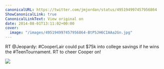 ```yaml
---
canonicalURL: https://twitter.com/jmjordan/status/495194997457956864
ShowCanonicalLink: true
CanonicalLinkText: View original on
date: 2014-08-01T13:11:02+00:00
cover:
  image: "/images/495194997457956864-BtP5JH6CIAAa2Gn.jpg"
---
```

RT @Jeopardy: #CooperLair could put $75k into college savings if he wins the #TeenTournament. RT to cheer Cooper on!

![](/images/495194997457956864-BtP5JH6CIAAa2Gn.jpg)